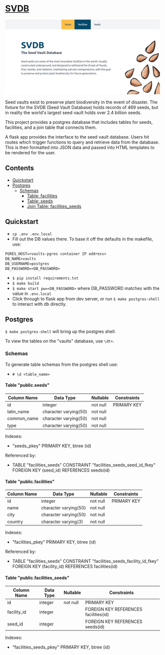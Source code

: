 # [SVDB](https://github.com/devmegan/svdb)

<img src="README/svdb.png" alt="screenshot of the svdb homepage"/>

Seed vaults exist to preserve plant biodiversity in the event of disaster. The fixture for the SVDB (Seed Vault Database) holds records of 469 seeds, but in reality the world's largest seed vault holds over 2.4 billion seeds.

This project provides a postgres database that includes tables for seeds, facilities, and a join table that connects them. 

A flask app provides the interface to the seed vault database. Users hit routes which trigger functions to query and retrieve data from the database. This is then formatted into JSON data and passed into HTML templates to be rendered for the user.

## Contents

- [Quickstart](#quickstart)
- [Postgres](#postgres)
    - [Schemas](#schemas)
        - [Table: facilities](#table-publicfacilities)
        - [Table: seeds](#table-publicseeds)
        - [Join Table: facilities_seeds](#table-publicfacilities_seeds)

## Quickstart

- `cp .env .env.local`
- Fill out the DB values there. To base it off the defaults in the makefile, use:
```
PGRES_HOST=<vaults-pgres container IP address>
DB_NAME=vaults
DB_USERNAME=postgres
DB_PASSWORD=<DB_PASSWORD>
```

- `$ pip install requirements.txt`
- `$ make build`
- `$ make start pw=<DB_PASSWORD>` where DB_PASSWORD matches with the value in `.env.local`
- Click through to flask app from dev server, or run `$ make postgres-shell` to interact with db directly.

## Postgres

`$ make postgres-shell` will bring up the postgres shell.

To view the tables on the "vaults" database, use `\dt+`.

### Schemas

To generate table schemas from the postgres shell use:

- `# \d <table_name>`

#### Table "public.seeds"

| Column Name | Data Type | Nullable | Constraints |
| --- | --- | --- | --- |
| id | integer | not null | PRIMARY KEY |
| latin_name | character varying(50) | not null | |
| common_name | character varying(50) | not null | |
| type | character varying(50) | not null | |

Indexes:
- "seeds_pkey" PRIMARY KEY, btree (id)

Referenced by:
- TABLE "facilities_seeds" CONSTRAINT "facilities_seeds_seed_id_fkey" FOREIGN KEY (seed_id) REFERENCES seeds(id)

#### Table "public.facilities"

| Column Name | Data Type | Nullable | Constraints |
| --- | --- | --- | --- |
| id | integer | not null | PRIMARY KEY |
| name | character varying(50) | not null | |
| city | character varying(50) | not null | |
| country | character varying(3) | not null | |

Indexes:
- "facilities_pkey" PRIMARY KEY, btree (id)

Referenced by:
- TABLE "facilities_seeds" CONSTRAINT "facilities_seeds_facility_id_fkey" FOREIGN KEY (facility_id) REFERENCES facilities(id)

#### Table "public.facilities_seeds"

| Column Name | Data Type | Nullable | Constraints |
| --- | --- | --- | --- |
| id | integer | not null | PRIMARY KEY |
| facility_id | integer | | FOREIGN KEY REFERENCES facilities(id) |
| seed_id | integer | | FOREIGN KEY REFERENCES seeds(id) |

Indexes:
- "facilities_seeds_pkey" PRIMARY KEY, btree (id)
